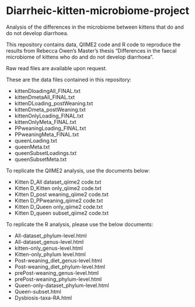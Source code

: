 # Diarrheic-kitten-microbiome-project

Analysis of the differences in the microbiome between kittens that do and do not develop diarrhoea.

This repository contains data, QIIME2 code and R code to reproduce the results from Rebecca Owen’s Master’s thesis “Differences in the faecal microbiome of kittens who do and do not develop diarrhoea”.

Raw read files are available upon request.

These are the data files contained in this repository:
-	kittenDloadingAll_FINAL.txt
-	kittenDmetaAll_FINAL.txt
-	kittenDLoading_postWeaning.txt
-	kittenDmeta_postWeaning.txt
-	kittenOnlyLoading_FINAL.txt
-	kittenOnlyMeta_FINAL.txt
-	PPweaningLoading_FINAL.txt
-	PPweaningMeta_FINAL.txt
-	queenLoading.txt
-	queenMeta.txt
-	queenSubsetLoadings.txt
-	queenSubsetMeta.txt

To replicate the QIIME2 analysis, use the documents below:
-	Kitten D_All dataset_qiime2 code.txt
-	Kitten D_Kitten only_qiime2 code.txt
-	Kitten D_post weaning_qiime2 code.txt
-	Kitten D_PPweaning_qiime2 code.txt
-	Kitten D_Queen only_qiime2 code.txt
-	Kitten D_queen subset_qiime2 code.txt

To replicate the R analysis, please use the below documents:
-	All-dataset_phylum-level.html
-	All-dataset_genus-level.html
-	kitten-only_genus-level.html
-	Kitten-only_phylum level.html
-	Post-weaning_diet_genus-level.html
-	Post-weaning_diet_phylum-level.html
-	prePost-weaning_genus-level.html
-	prePost-weaning_phylum-level.html
-	Queen-only-dataset_phylum-level.html
-	Queen-subset.html
-	Dysbiosis-taxa-RA.html
